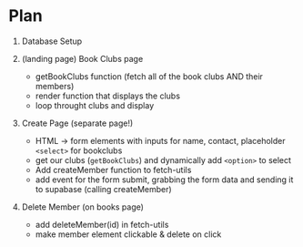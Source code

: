 # Plan

1. Database Setup

2. (landing page) Book Clubs page

    - getBookClubs function (fetch all of the book clubs AND their members)
    - render function that displays the clubs
    - loop throught clubs and display

3. Create Page (separate page!)

    - HTML -> form elements with inputs for name, contact, placeholder `<select>` for bookclubs
    - get our clubs (`getBookClubs`) and dynamically add `<option>` to select
    - Add createMember function to fetch-utils
    - add event for the form submit, grabbing the form data and sending it to supabase (calling createMember)

4. Delete Member (on books page)
    - add deleteMember(id) in fetch-utils
    - make member element clickable & delete on click
